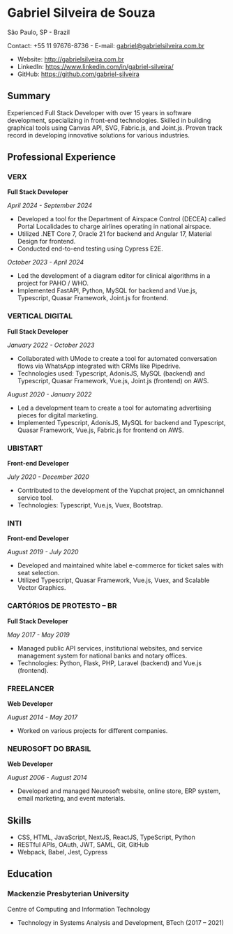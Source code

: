 # Gabriel Silveira de Souza
São Paulo, SP - Brazil

Contact: +55 11 97676-8736 - E-mail: gabriel@gabrielsilveira.com.br

- Website: http://gabrielsilveira.com.br
- LinkedIn: https://www.linkedin.com/in/gabriel-silveira/
- GitHub: https://github.com/gabriel-silveira

## Summary
Experienced Full Stack Developer with over 15 years in software development, specializing in front-end technologies. Skilled in building graphical tools using Canvas API, SVG, Fabric.js, and Joint.js. Proven track record in developing innovative solutions for various industries.

## Professional Experience
### VERX
**Full Stack Developer**

_April 2024 - September 2024_

- Developed a tool for the Department of Airspace Control (DECEA) called Portal Localidades to charge airlines operating in national airspace.
- Utilized .NET Core 7, Oracle 21 for backend and Angular 17, Material Design for frontend.
- Conducted end-to-end testing using Cypress E2E.

_October 2023 - April 2024_

- Led the development of a diagram editor for clinical algorithms in a project for PAHO / WHO.
- Implemented FastAPI, Python, MySQL for backend and Vue.js, Typescript, Quasar Framework, Joint.js for frontend.

### VERTICAL DIGITAL
**Full Stack Developer**

_January 2022 - October 2023_

- Collaborated with UMode to create a tool for automated conversation flows via WhatsApp integrated with CRMs like Pipedrive.
- Technologies used: Typescript, AdonisJS, MySQL (backend) and Typescript, Quasar Framework, Vue.js, Joint.js (frontend) on AWS.

_August 2020 - January 2022_

- Led a development team to create a tool for automating advertising pieces for digital marketing.
- Implemented Typescript, AdonisJS, MySQL for backend and Typescript, Quasar Framework, Vue.js, Fabric.js for frontend on AWS.

### UBISTART
**Front-end Developer**

_July 2020 - December 2020_

- Contributed to the development of the Yupchat project, an omnichannel service tool.
- Technologies: Typescript, Vue.js, Vuex, Bootstrap.

### INTI
**Front-end Developer**

_August 2019 - July 2020_

- Developed and maintained white label e-commerce for ticket sales with seat selection.
- Utilized Typescript, Quasar Framework, Vue.js, Vuex, and Scalable Vector Graphics.

### CARTÓRIOS DE PROTESTO – BR
**Full Stack Developer**

_May 2017 - May 2019_

- Managed public API services, institutional websites, and service management system for national banks and notary offices.
- Technologies: Python, Flask, PHP, Laravel (backend) and Vue.js (frontend).

### FREELANCER
**Web Developer**

_August 2014 - May 2017_

- Worked on various projects for different companies.

### NEUROSOFT DO BRASIL
**Web Developer**

_August 2006 - August 2014_

- Developed and managed Neurosoft website, online store, ERP system, email marketing, and event materials.

## Skills
- CSS, HTML, JavaScript, NextJS, ReactJS, TypeScript, Python
- RESTful APIs, OAuth, JWT, SAML, Git, GitHub
- Webpack, Babel, Jest, Cypress

## Education
### Mackenzie Presbyterian University
Centre of Computing and Information Technology
- Technology in Systems Analysis and Development, BTech (2017 – 2021)